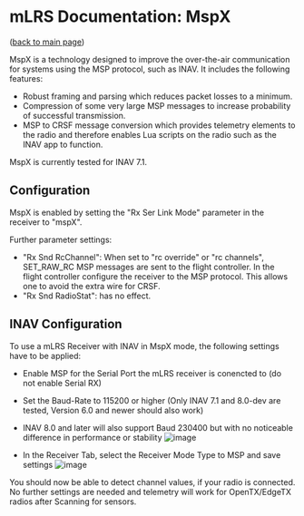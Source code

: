 # mLRS Documentation: MspX #

([back to main page](../README.md))

MspX is a technology designed to improve the over-the-air communication for systems using the MSP protocol, such as INAV. It includes the following features:
- Robust framing and parsing which reduces packet losses to a minimum.
- Compression of some very large MSP messages to increase probability of successful transmission.
- MSP to CRSF message conversion which provides telemetry elements to the radio and therefore enables Lua scripts on the radio such as the INAV app to function.

MspX is currently tested for INAV 7.1.

## Configuration

MspX is enabled by setting the "Rx Ser Link Mode" parameter in the receiver to "mspX".

Further parameter settings:
- "Rx Snd RcChannel": When set to "rc override" or "rc channels", SET_RAW_RC MSP messages are sent to the flight controller. In the flight controller configure the receiver to the MSP protocol. This allows one to avoid the extra wire for CRSF.
- "Rx Snd RadioStat": has no effect.

## INAV Configuration

To use a mLRS Receiver with INAV in MspX mode, the following settings have to be applied:
- Enable MSP for the Serial Port the mLRS receiver is conencted to (do not enable Serial RX)
- Set the Baud-Rate to 115200 or higher (Only INAV 7.1 and 8.0-dev are tested, Version 6.0 and newer should also work)
- INAV 8.0 and later will also support Baud 230400 but with no noticeable difference in performance or stability 
![image](https://github.com/user-attachments/assets/c359f819-66dd-453c-8883-f2498103c7a6)

- In the Receiver Tab, select the Receiver Mode Type to MSP and save settings
![image](https://github.com/user-attachments/assets/75cb76b9-6487-4d64-a538-b46d4ca446bf)

You should now be able to detect channel values, if your radio is connected. No further settings are needed and telemetry will work for OpenTX/EdgeTX radios after Scanning for sensors. 
